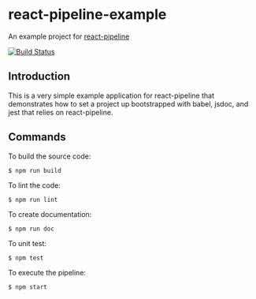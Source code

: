 # react-pipeline-example

An example project for [react-pipeline](https://github.com/mbrio/react-pipeline)

[![Build Status](https://api.travis-ci.org/mbrio/react-pipeline-example.svg?branch=master)](https://travis-ci.org/mbrio/react-pipeline-example)

## Introduction

This is a very simple example application for react-pipeline that demonstrates
how to set a project up bootstrapped with babel, jsdoc, and jest that relies on
react-pipeline.

## Commands

To build the source code:

```
$ npm run build
```

To lint the code:

```
$ npm run lint
```

To create documentation:

```
$ npm run doc
```

To unit test:

```
$ npm test
```

To execute the pipeline:

```
$ npm start
```
